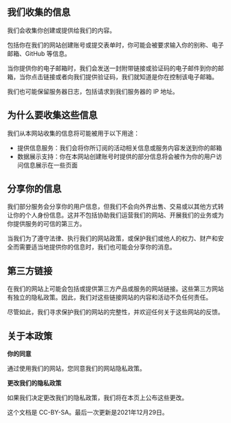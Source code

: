 ## 我们收集的信息

我们会收集你创建或提供给我们的内容。

包括你在我们的网站创建账号或提交表单时，你可能会被要求输入你的别称、电子邮箱、GitHub 等信息。

当你提供你的电子邮箱时，我们会发送一封附带链接或验证码的电子邮件到你的邮箱，当你点击链接或者向我们提供验证码，我们就知道是你在控制该电子邮箱。

我们也可能保留服务器日志，包括请求到我们服务器的 IP 地址。

## 为什么要收集这些信息

我们从本网站收集的信息将可能被用于以下用途：

- 提供信息服务：我们会将你所订阅的活动相关信息或服务内容发送到你的邮箱
- 数据展示支持：你在本网站创建账号时提供的部分信息将会被作为你的用户访问信息展示在一些页面

## 分享你的信息

我们部分服务会分享你的用户信息，但我们不会向外界出售、交易或以其他方式转让你的个人身份信息。这并不包括协助我们运营我们的网站、开展我们的业务或为你提供服务的可信的第三方。

当我们为了遵守法律、执行我们的网站政策，或保护我们或他人的权力、财产和安全而需要适当地提供你的信息时，我们也可能会分享你的消息。

## 第三方链接

在我们的网站上可能会包括或提供第三方产品或服务的网站链接。这些第三方网站有独立的隐私政策。因此，我们对这些链接网站的内容和活动不负任何责任。

尽管如此，我们寻求保护我们的网站的完整性，并欢迎任何关于这些网站的反馈。

## 关于本政策

**你的同意**

通过使用我们的网站，您同意我们的网站隐私政策。

**更改我们的隐私政策**

如果我们决定更改我们的隐私政策，我们将在本页上公布这些更改。

这个文档是 CC-BY-SA。最后一次更新是2021年12月29日。
